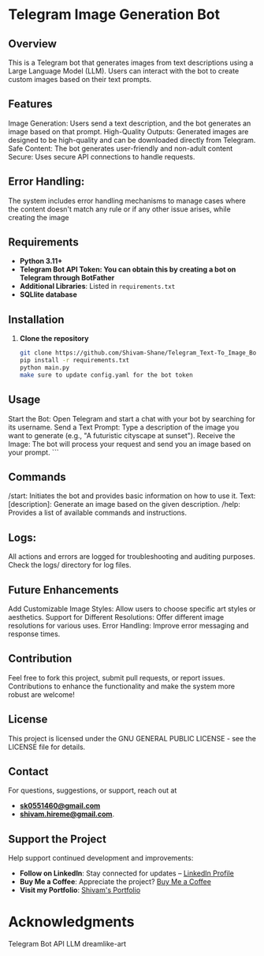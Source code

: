# Telegram Image Generation Bot

## Overview
This is a Telegram bot that generates images from text descriptions using a Large Language Model (LLM). Users can interact with the bot to create custom images based on their text prompts.

## Features
Image Generation: Users send a text description, and the bot generates an image based on that prompt.
High-Quality Outputs: Generated images are designed to be high-quality and can be downloaded directly from Telegram.
Safe Content: The bot generates user-friendly and non-adult content
Secure: Uses secure API connections to handle requests.

## Error Handling:

The system includes error handling mechanisms to manage cases where the content doesn't match any rule or if any other issue arises, while creating the image

## Requirements
- **Python 3.11+**
- **Telegram Bot API Token: You can obtain this by creating a bot on Telegram through BotFather**
- **Additional Libraries**: Listed in `requirements.txt`
- **SQLlite database**

## Installation

1. **Clone the repository**
    ```bash
    git clone https://github.com/Shivam-Shane/Telegram_Text-To_Image_Bot.git
    pip install -r requirements.txt
    python main.py
    make sure to update config.yaml for the bot token 
    ```

## Usage
Start the Bot: Open Telegram and start a chat with your bot by searching for its username.
Send a Text Prompt: Type a description of the image you want to generate (e.g., "A futuristic cityscape at sunset").
Receive the Image: The bot will process your request and send you an image based on your prompt.
    ```
## Commands
/start: Initiates the bot and provides basic information on how to use it.
Text: [description]: Generate an image based on the given description.
/help: Provides a list of available commands and instructions.

## Logs:

All actions and errors are logged for troubleshooting and auditing purposes. Check the logs/ directory for log files.

## Future Enhancements
Add Customizable Image Styles: Allow users to choose specific art styles or aesthetics.
Support for Different Resolutions: Offer different image resolutions for various uses.
Error Handling: Improve error messaging and response times.

## Contribution
Feel free to fork this project, submit pull requests, or report issues. Contributions to enhance the functionality and make the system more robust are welcome!

## License
This project is licensed under the GNU GENERAL PUBLIC LICENSE - see the LICENSE file for details.

## Contact

For questions, suggestions, or support, reach out at 
- **sk0551460@gmail.com** 
- **shivam.hireme@gmail.com**.

## Support the Project

Help support continued development and improvements:

- **Follow on LinkedIn**: Stay connected for updates – [LinkedIn Profile](https://www.linkedin.com/in/shivam-hireme/)
- **Buy Me a Coffee**: Appreciate the project? [Buy Me a Coffee](https://buymeacoffee.com/shivamshane)
- **Visit my Portfolio**: [Shivam's Portfolio](https://shivam-portfoliio.vercel.app/)

# Acknowledgments
Telegram Bot API
LLM dreamlike-art
